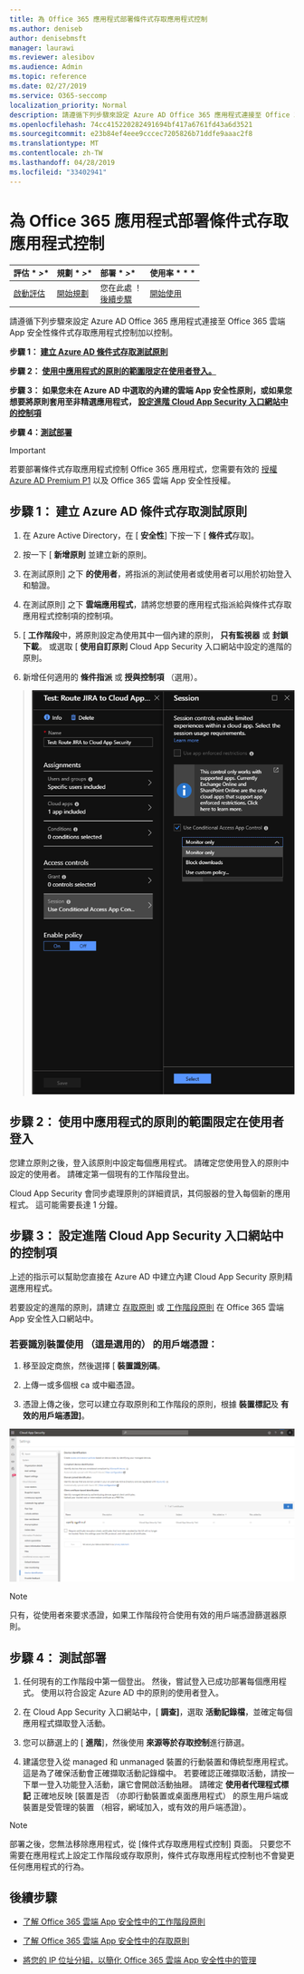 ```yaml
---
title: 為 Office 365 應用程式部署條件式存取應用程式控制
ms.author: deniseb
author: denisebmsft
manager: laurawi
ms.reviewer: alesibov
ms.audience: Admin
ms.topic: reference
ms.date: 02/27/2019
ms.service: O365-seccomp
localization_priority: Normal
description: 請遵循下列步驟來設定 Azure AD Office 365 應用程式連接至 Office 365 雲端 App 安全性條件式存取應用程式控制加以控制。
ms.openlocfilehash: 74cc415220282491694bf417a6761fd43a6d3521
ms.sourcegitcommit: e23b84ef4eee9cccec7205826b71ddfe9aaac2f8
ms.translationtype: MT
ms.contentlocale: zh-TW
ms.lasthandoff: 04/28/2019
ms.locfileid: "33402941"
---
```

# <a name="deploy-conditional-access-app-control-for-office-365-apps"></a>為 Office 365 應用程式部署條件式存取應用程式控制

|評估 * *\>**|規劃 * *\>**|部署 * *\>**|使用率 * * *|
|:-----|:-----|:-----|:-----|
|[啟動評估](office-365-cas-overview.md) <br/> |[開始規劃](get-ready-for-office-365-cas.md) <br/> |您在此處 ！  <br/> [後續步驟](ocas-session-policies.md) <br/> |[開始使用](utilization-activities-for-ocas.md) <br/> |

請遵循下列步驟來設定 Azure AD Office 365 應用程式連接至 Office 365 雲端 App 安全性條件式存取應用程式控制加以控制。

**步驟 1： [建立 Azure AD 條件式存取測試原則](#step-1-create-an-azure-ad-conditional-access-test-policy)**

**步驟 2： [使用中應用程式的原則的範圍限定在使用者登入。](#step-2-sign-in-with-a-user-scoped-to-the-policy-in-the-apps)**

**步驟 3： 如果您未在 Azure AD 中選取的內建的雲端 App 安全性原則，或如果您想要將原則套用至非精選應用程式， [設定進階 Cloud App Security 入口網站中的控制項](#step-3-configure-advanced-controls-in-the-cloud-app-security-portal)**

**步驟 4：[測試部署](#step-4-test-the-deployment)**

> [!IMPORTANT]
> 若要部署條件式存取應用程式控制 Office 365 應用程式，您需要有效的 [授權 Azure AD Premium P1](https://docs.microsoft.com/azure/active-directory/license-users-groups) 以及 Office 365 雲端 App 安全性授權。

## <a name="step-1-create-an-azure-ad-conditional-access-test-policy"></a>步驟 1： 建立 Azure AD 條件式存取測試原則 

1. 在 Azure Active Directory，在 [ **安全性**] 下按一下 [ **條件式**存取]。

2. 按一下 [ **新增原則** 並建立新的原則。

3. 在測試原則] 之下 **的使用者**，將指派的測試使用者或使用者可以用於初始登入和驗證。

4. 在測試原則] 之下 **雲端應用程式**，請將您想要的應用程式指派給與條件式存取應用程式控制項的控制項。

5. [ **工作階段**中，將原則設定為使用其中一個內建的原則， **只有監視器** 或 **封鎖下載**。 或選取 [ **使用自訂原則** Cloud App Security 入口網站中設定的進階的原則。

6. 新增任何適用的 **條件指派** 或 **授與控制項** （選用）。

> ![Azure AD 條件式存取](media/OCASimage1.png)

## <a name="step-2-sign-in-with-a-user-scoped-to-the-policy-in-the-apps"></a>步驟 2： 使用中應用程式的原則的範圍限定在使用者登入 

您建立原則之後，登入該原則中設定每個應用程式。 請確定您使用登入的原則中設定的使用者。 請確定第一個現有的工作階段登出。

Cloud App Security 會同步處理原則的詳細資訊，其伺服器的登入每個新的應用程式。 這可能需要長達 1 分鐘。

## <a name="step-3-configure-advanced-controls-in-the-cloud-app-security-portal"></a>步驟 3： 設定進階 Cloud App Security 入口網站中的控制項 

上述的指示可以幫助您直接在 Azure AD 中建立內建 Cloud App Security 原則精選應用程式。

若要設定的進階的原則，請建立 [存取原則](ocas-access-policies.md) 或 [工作階段原則](ocas-session-policies.md) 在 Office 365 雲端 App 安全性入口網站中。

### <a name="to-identify-devices-using-client-certificates-this-is-optional"></a>若要識別裝置使用 （這是選用的） 的用戶端憑證：

1. 移至設定商旅，然後選擇 [ **裝置識別碼**。

2. 上傳一或多個根 ca 或中繼憑證。

3. 憑證上傳之後，您可以建立存取原則和工作階段的原則，根據 **裝置標記**及 **有效的用戶端憑證]**。

![條件式存取應用程式控制項的裝置識別碼](media/OCASimage2.png)

> [!NOTE]
> 只有，從使用者來要求憑證，如果工作階段符合使用有效的用戶端憑證篩選器原則。
> 
## <a name="step-4-test-the-deployment"></a>步驟 4： 測試部署 

1. 任何現有的工作階段中第一個登出。 然後，嘗試登入已成功部署每個應用程式。 使用以符合設定 Azure AD 中的原則的使用者登入。

2. 在 Cloud App Security 入口網站中，[ **調查]**，選取 **活動記錄檔**，並確定每個應用程式擷取登入活動。

3. 您可以篩選上的 [ **進階**]，然後使用 **來源等於存取控制**進行篩選。

4. 建議您登入從 managed 和 unmanaged 裝置的行動裝置和傳統型應用程式。 這是為了確保活動會正確擷取活動記錄檔中。 若要確認正確擷取活動，請按一下單一登入功能登入活動，讓它會開啟活動抽屜。 請確定 **使用者代理程式標記** 正確地反映 [裝置是否 （亦即行動裝置或桌面應用程式） 的原生用戶端或裝置是受管理的裝置 （相容，網域加入，或有效的用戶端憑證）。

> [!NOTE]
> 部署之後，您無法移除應用程式，從 [條件式存取應用程式控制] 頁面。 只要您不需要在應用程式上設定工作階段或存取原則，條件式存取應用程式控制也不會變更任何應用程式的行為。

## <a name="next-steps"></a>後續步驟

- [了解 Office 365 雲端 App 安全性中的工作階段原則](ocas-session-policies.md)

- [了解 Office 365 雲端 App 安全性中的存取原則](ocas-access-policies.md) 

- [將您的 IP 位址分組，以簡化 Office 365 雲端 App 安全性中的管理](group-your-ip-addresses-in-ocas.md)